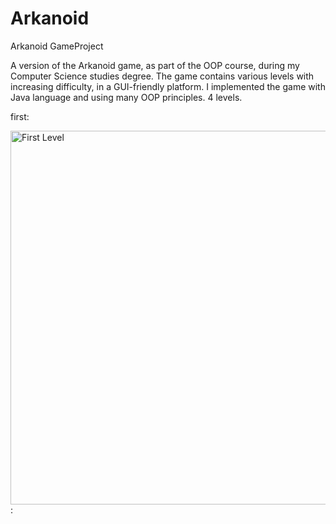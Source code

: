# Arkanoid
Arkanoid GameProject

A version of the Arkanoid game, as part of the OOP course, during my Computer Science studies degree.
The game contains various levels with increasing difficulty, in a GUI-friendly platform.
I implemented the game with Java language and using many OOP principles.
4 levels.

first:

<img width="598" alt="First Level" src="https://user-images.githubusercontent.com/92392940/137007143-a62f1a7f-af78-4c33-8eaf-80d330985d99.png">
:
